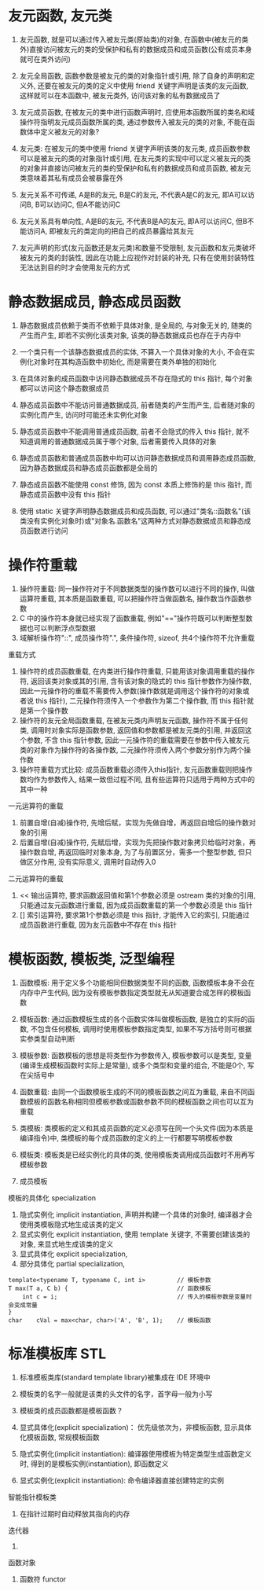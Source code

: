 # 友元函数, 友元类

1. 友元函数, 就是可以通过传入被友元类(原始类)的对象, 在函数中(被友元的类外)直接访问被友元的类的受保护和私有的数据成员和成员函数(公有成员本身就可在类外访问)
2. 友元全局函数, 函数参数是被友元的类的对象指针或引用, 除了自身的声明和定义外, 还要在被友元的类的定义中使用 friend 关键字声明是该类的友元函数, 这样就可以在本函数中, 被友元类外, 访问该对象的私有数据成员了
3. 友元成员函数, 在被友元的类中进行函数声明时, 应使用本函数所属的类名和域操作符指明友元成员函数所属的类, 通过参数传入被友元的类的对象, 不能在函数体中定义被友元的对象?
4. 友元类: 在被友元的类中使用 friend 关键字声明该类的友元类, 成员函数参数可以是被友元的类的对象指针或引用, 在友元类的实现中可以定义被友元的类的对象并直接访问被友元的类的受保护和私有的数据成员和成员函数, 被友元类意味着其私有成员会被暴露在外

1. 友元关系不可传递, A是B的友元, B是C的友元, 不代表A是C的友元, 即A可以访问B, B可以访问C, 但A不能访问C
2. 友元关系具有单向性, A是B的友元, 不代表B是A的友元, 即A可以访问C, 但B不能访问A, 即被友元的类定向的把自己的成员暴露给其友元
3. 友元声明的形式(友元函数还是友元类)和数量不受限制, 友元函数和友元类破坏被友元的类的封装性, 因此在功能上应视作对封装的补充, 只有在使用封装特性无法达到目的时才会使用友元的方式

# 静态数据成员, 静态成员函数

1. 静态数据成员依赖于类而不依赖于具体对象, 是全局的, 与对象无关的, 随类的产生而产生, 即若不实例化该类对象, 该类的静态数据成员也存在于内存中
2. 一个类只有一个该静态数据成员的实体, 不算入一个具体对象的大小, 不会在实例化对象时在其构造函数中初始化, 而是需要在类外单独的初始化
3. 在具体对象的成员函数中访问静态数据成员不存在隐式的 this 指针, 每个对象都可以访问这个静态数据成员

1. 静态成员函数中不能访问普通数据成员, 前者随类的产生而产生, 后者随对象的实例化而产生, 访问时可能还未实例化对象
2. 静态成员函数中不能调用普通成员函数, 前者不会隐式的传入 this 指针, 就不知道调用的普通数据成员属于哪个对象, 后者需要传入具体的对象
3. 静态成员函数和普通成员函数中均可以访问静态数据成员和调用静态成员函数, 因为静态数据成员和静态成员函数都是全局的
4. 静态成员函数不能使用 const 修饰, 因为 const 本质上修饰的是 this 指针, 而静态成员函数中没有 this 指针

1. 使用 static 关键字声明静态数据成员和成员函数, 可以通过"类名::函数名"(该类没有实例化对象时)或"对象名.函数名"这两种方式对静态数据成员和静态成员函数进行访问

# 操作符重载

1. 操作符重载: 同一操作符对于不同数据类型的操作数可以进行不同的操作, 叫做运算符重载, 其本质是函数重载, 可以把操作符当做函数名, 操作数当作函数参数
2. C 中的操作符本身就已经实现了函数重载, 例如"=="操作符既可以判断整型数据也可以判断浮点型数据
3. 域解析操作符"::", 成员操作符".", 条件操作符, sizeof, 共4个操作符不允许重载

重载方式

1. 操作符的成员函数重载, 在内类进行操作符重载, 只能用该对象调用重载的操作符, 返回该类对象或其的引用, 含有该对象的隐式的 this 指针参数作为操作数, 因此一元操作符的重载不需要传入参数(操作数就是调用这个操作符的对象或者说 this 指针), 二元操作符须传入一个参数作为第二个操作数, 而 this 指针就是第一个操作数
2. 操作符的友元全局函数重载, 在被友元类内声明友元函数, 操作符不属于任何类, 调用时对象实际是函数参数, 返回值和参数都是被友元类的引用, 并返回这个参数, 不含 this 指针参数, 因此一元操作符的重载需要在参数中传入被友元类的对象作为操作符的各操作数, 二元操作符须传入两个参数分别作为两个操作数
3. 操作符重载方式比较: 成员函数重载必须传入this指针, 友元函数重载则把操作数均作为参数传入, 结果一致但过程不同, 且有些运算符只适用于两种方式中的其中一种

一元运算符的重载

1. 前置自增(自减)操作符, 先增后赋，实现为先做自增，再返回自增后的操作数对象的引用
2. 后置自增(自减)操作符, 先赋后增，实现为先把操作数对象拷贝给临时对象，再操作数自增, 再返回临时对象本身, 为了与前置区分，需多一个整型参数, 但只做区分作用, 没有实际意义, 调用时自动传入0

二元运算符的重载

1. << 输出运算符, 要求函数返回值和第1个参数必须是 ostream 类的对象的引用, 只能通过友元函数进行重载, 因为成员函数重载的第一个参数必须是 this 指针
2. [] 索引运算符, 要求第1个参数必须是 this 指针, 才能传入它的索引, 只能通过成员函数进行重载, 因为友元函数中不存在 this 指针

# 模板函数, 模板类, 泛型编程

1. 函数模板: 用于定义多个功能相同但数据类型不同的函数, 函数模板本身不会在内存中产生代码, 因为没有模板参数指定类型就无从知道要合成怎样的模板函数
2. 模板函数: 通过函数模板生成的各个函数实体叫做模板函数, 是独立的实际的函数, 不包含任何模板, 调用时使用模板参数指定类型, 如果不写方括号则可根据实参类型自动判断
3. 模板参数: 函数模板的思想是将类型作为参数传入, 模板参数可以是类型, 变量(编译生成模板函数时实际上是常量), 或多个类型和变量的组合, 不能是0个, 写在尖括号中
4. 函数重载: 由同一个函数模板生成的不同的模板函数之间互为重载, 来自不同函数模板的函数名称相同但模板参数或函数参数不同的模板函数之间也可以互为重载

1. 类模板: 类模板的定义和其成员函数的定义必须写在同一个头文件(因为本质是编译指令)中, 类模板的每个成员函数的定义的上一行都要写明模板参数
2. 模板类: 模板类是已经实例化的具体的类, 使用模板类调用成员函数时不用再写模板参数

1. 成员模板

模板的具体化 specialization

1. 隐式实例化 implicit instantiation, 声明并构建一个具体的对象时, 编译器才会使用类模板隐式地生成该类的定义
2. 显式实例化 explicit instantiation, 使用 template 关键字, 不需要创建该类的对象, 来显式地生成该类的定义
3. 显式具体化 explicit specialization,
4. 部分具体化 partial specialization,

```
template<typename T, typename C, int i>			// 模板参数
T max(T a, C b) {								// 函数模板
	int c = i;									// 传入的模板参数是变量时会变成常量
}
char	cVal = max<char, char>('A', 'B', 1);	// 模板函数
```

# 标准模板库 STL

1. 标准模板类库(standard template library)被集成在 IDE 环境中
2. 模板类的名字一般就是该类的头文件的名字，首字母一般为小写
3. 模板类的成员函数都是模板函数？

1. 显式具体化(explicit specialization)： 优先级依次为，非模板函数, 显示具体化模板函数, 常规模板函数

1. 隐式实例化(implicit instantiation): 编译器使用模板为特定类型生成函数定义时, 得到的是模板实例(instantiation), 即函数定义
2. 显式实例化(explicit instantiation): 命令编译器直接创建特定的实例

智能指针模板类

1. 在指针过期时自动释放其指向的内存

迭代器

1.

函数对象

1. 函数符 functor
